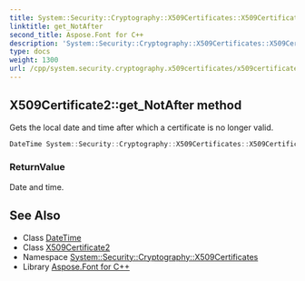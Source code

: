 ```yaml
---
title: System::Security::Cryptography::X509Certificates::X509Certificate2::get_NotAfter method
linktitle: get_NotAfter
second_title: Aspose.Font for C++
description: 'System::Security::Cryptography::X509Certificates::X509Certificate2::get_NotAfter method. Gets the local date and time after which a certificate is no longer valid in C++.'
type: docs
weight: 1300
url: /cpp/system.security.cryptography.x509certificates/x509certificate2/get_notafter/
---
```

## X509Certificate2::get_NotAfter method


Gets the local date and time after which a certificate is no longer valid.

```cpp
DateTime System::Security::Cryptography::X509Certificates::X509Certificate2::get_NotAfter() const
```


### ReturnValue

Date and time.

## See Also

* Class [DateTime](../../../system/datetime/)
* Class [X509Certificate2](../)
* Namespace [System::Security::Cryptography::X509Certificates](../../)
* Library [Aspose.Font for C++](../../../)
